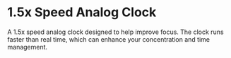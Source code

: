 # 1.5x Speed Analog Clock

A 1.5x speed analog clock designed to help improve focus. The clock runs faster than real time, which can enhance your concentration and time management.

